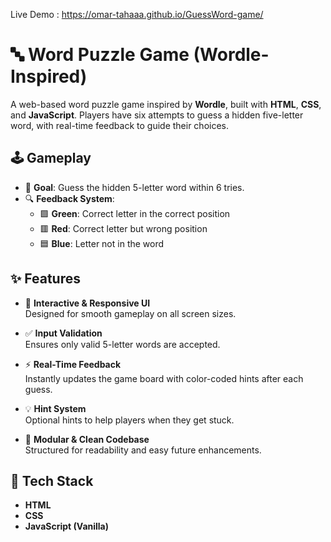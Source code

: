 Live Demo : https://omar-tahaaa.github.io/GuessWord-game/

# 🔤 Word Puzzle Game (Wordle-Inspired)

A web-based word puzzle game inspired by **Wordle**, built with **HTML**, **CSS**, and **JavaScript**. Players have six attempts to guess a hidden five-letter word, with real-time feedback to guide their choices.

## 🕹️ Gameplay

- 🎯 **Goal**: Guess the hidden 5-letter word within 6 tries.
- 🔍 **Feedback System**:
  - 🟩 **Green**: Correct letter in the correct position
  - 🟥 **Red**: Correct letter but wrong position
  - 🟦 **Blue**: Letter not in the word

## ✨ Features

- 🎨 **Interactive & Responsive UI**  
  Designed for smooth gameplay on all screen sizes.

- ✅ **Input Validation**  
  Ensures only valid 5-letter words are accepted.

- ⚡ **Real-Time Feedback**  
  Instantly updates the game board with color-coded hints after each guess.

- 💡 **Hint System**  
  Optional hints to help players when they get stuck.

- 🧩 **Modular & Clean Codebase**  
  Structured for readability and easy future enhancements.

## 🧰 Tech Stack

- **HTML**
- **CSS**
- **JavaScript (Vanilla)**

